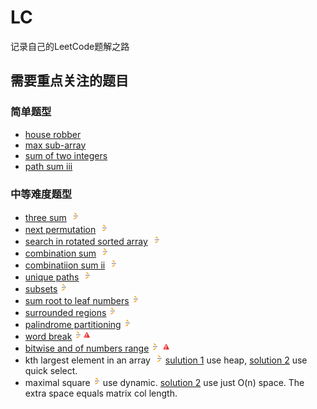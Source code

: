 # LC
记录自己的LeetCode题解之路

[LeetCodeLogo]:./assets/images/LeetCode_logo_16.png
[ImportantIcon]:./assets/images/important_icon_16.png

## 需要重点关注的题目
### 简单题型
- [house robber](./src/easy/house_robber_1.js)
- [max sub-array](./src/easy/max_subarray_2.js)
- [sum of two integers](./src/easy/sum_of_two_integers_1.js)
- [path sum iii](./src/easy/path_sum_iii_1.js)

### 中等难度题型
- [three sum](./src/medium/3sum_1.js) [![leet code logo][LeetCodeLogo]](https://leetcode.com/problems/3sum/description/)
- [next permutation](./src/medium/next_permutation_1.js) [![leet code logo][LeetCodeLogo]](https://leetcode.com/problems/next-permutation/)
- [search in rotated sorted array](./src/medium/search_in_rotated_sorted_array_1.js) [![leet code logo][LeetCodeLogo]](https://leetcode.com/problems/search-in-rotated-sorted-array/)
- [combination sum](./src/medium/combination_sum_1.js) [![leet code logo][LeetCodeLogo]](https://leetcode.com/problems/combination-sum/)
- [combinatiion sum ii](./src/medium/combination_sum_ii_1.js) [![leet code logo][LeetCodeLogo]](https://leetcode.com/problems/combination-sum-ii/)
- [unique paths](./src/medium/unique_paths_2.js) [![leet code logo][LeetCodeLogo]](https://leetcode.com/problems/unique-paths/description/)
- [subsets](./src/medium/subsets_2.js)[![leet code logo][LeetCodeLogo]](https://leetcode.com/problems/subsets/)
- [sum root to leaf numbers](./src/medium/sum_root_to_leaf_numbers_2.js)[![leet code logo][LeetCodeLogo]](https://leetcode.com/problems/sum-root-to-leaf-numbers/)
- [surrounded regions](./src/medium/surrounded_regions_1.js)[![leet code logo][LeetCodeLogo]](https://leetcode.com/problems/surrounded-regions)
- [palindrome partitioning](./src/medium/palindrome_partitioning_1.js)[![leet code logo][LeetCodeLogo]](https://leetcode.com/problems/palindrome-partitioning)
- [word break](./src/medium/word_break_1.js)[![leet code logo][LeetCodeLogo]](https://leetcode.com/problems/word-break)![important][ImportantIcon]
- [bitwise and of numbers range](./src/medium/bitwise_and_of_numbers_range_1.js)[![LeetCodeLogo]](https://leetcode.com/problems/bitwise-and-of-numbers-range)
![important][ImportantIcon]
- kth largest element in an array [![leet code logo][LeetCodeLogo]](https://leetcode.com/problems/kth-largest-element-in-an-array/) [sulution 1](
./src/medium/kth_largest_element_in_an_array_1.js) use heap, [solution 2](./src/medium/kth_largest_element_in_an_array_2.js) use quick select.
- maximal square[![leet code logo][LeetCodeLogo]](https://leetcode.com/problems/maximal-square/) use dynamic. [solution 2](./src/medium/maximal_square_2.js) use just O(n) space.
 The extra space equals matrix col length.
